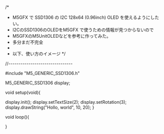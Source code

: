 /*
 * M5GFX で SSD1306 の I2C 128x64 (0.96inch) OLED を使えるようにしたい。
 * I2CのSSD1306のOLEDをM5GFX で使うための情報が見つからないので
 * M5GFXのM5UnitOLEDなどを参考に作ってみた。
 * 多分まだ不完全
 * 
 * 以下、使い方のイメージ
 */

//--------------------------------

#include "M5_GENERIC_SSD1306.h"

M5_GENERIC_SSD1306 display; 

void setup(void){

  display.init();
  display.setTextSize(2);
  display.setRotation(3);
  display.drawString("Hollo, world", 10, 20);
}

void loop(){

}
